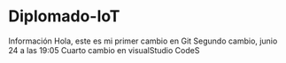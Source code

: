 # Diplomado-IoT
Información
Hola, este es mi primer cambio en Git
Segundo cambio, junio 24 a las 19:05
Cuarto cambio en visualStudio CodeS
